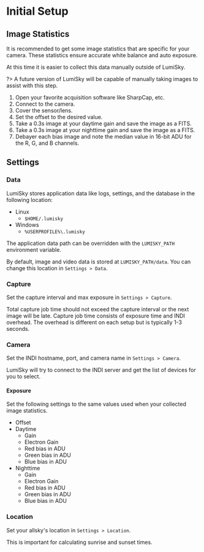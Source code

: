 # Initial Setup

## Image Statistics

It is recommended to get some image statistics that are specific for your camera.
These statistics ensure accurate white balance and auto exposure.

At this time it is easier to collect this data manually outside of LumiSky.

?> A future version of LumiSky will be capable of manually taking images to assist with this step.

1. Open your favorite acquisition software like SharpCap, etc.
2. Connect to the camera.
3. Cover the sensor/lens.
4. Set the offset to the desired value.
5. Take a 0.3s image at your daytime gain and save the image as a FITS.
6. Take a 0.3s image at your nighttime gain and save the image as a FITS.
7. Debayer each bias image and note the median value in 16-bit ADU for the R, G, and B channels.

## Settings

### Data

LumiSky stores application data like logs, settings, and the database in the following location:

- Linux
  - `$HOME/.lumisky`
- Windows
  - `%USERPROFILE%\.lumisky`

The application data path can be overridden with the `LUMISKY_PATH` environment variable.

By default, image and video data is stored at `LUMISKY_PATH/data`. You can change this location in `Settings > Data`.

### Capture

Set the capture interval and max exposure in `Settings > Capture`.

Total capture job time should not exceed the capture interval or the next image will be late.
Capture job time consists of exposure time and INDI overhead.
The overhead is different on each setup but is typically 1-3 seconds.

### Camera

Set the INDI hostname, port, and camera name in `Settings > Camera`.

LumiSky will try to connect to the INDI server and get the list of devices for you to select.

#### Exposure

Set the following settings to the same values used when your collected image statistics.
- Offset
- Daytime
  - Gain
  - Electron Gain
  - Red bias in ADU
  - Green bias in ADU
  - Blue bias in ADU
- Nighttime
  - Gain
  - Electron Gain
  - Red bias in ADU
  - Green bias in ADU
  - Blue bias in ADU

### Location

Set your allsky's location in `Settings > Location`.

This is important for calculating sunrise and sunset times.